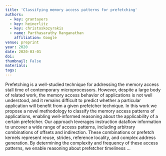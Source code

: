 ```yaml
---
title: 'Classifying memory access patterns for prefetching'
authors:
  - key: grantayers
  - key: heinerlitz
  - key: christoskozyrakis
  - name: Parthasarathy Ranganathan
    affiliation: Google
venue: preprint
year: 2020
date: 2020-03-01
doi: 
thumbnail: False
materials:
tags:
---
```

Prefetching is a well-studied technique for addressing the memory access stall time of contemporary microprocessors. However, despite a large body of related work, the memory access behavior of applications is not well understood, and it remains difficult to predict whether a particular application will benefit from a given prefetcher technique. In this work we propose a novel methodology to classify the memory access patterns of applications, enabling well-informed reasoning about the applicability of a certain prefetcher. Our approach leverages instruction dataflow information to uncover a wide range of access patterns, including arbitrary combinations of offsets and indirection. These combinations or prefetch kernels represent reuse, strides, reference locality, and complex address generation. By determining the complexity and frequency of these access patterns, we enable reasoning about prefetcher timeliness …
